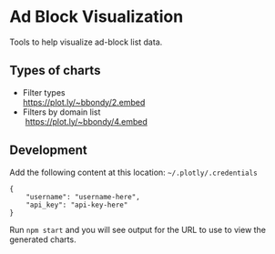 # Ad Block Visualization

Tools to help visualize ad-block list data.

## Types of charts

- Filter types   
  https://plot.ly/~bbondy/2.embed
- Filters by domain list   
  https://plot.ly/~bbondy/4.embed

## Development

Add the following content at this location: `~/.plotly/.credentials`

```
{
    "username": "username-here",
    "api_key": "api-key-here"
}
```

Run `npm start` and you will see output for the URL to use to view the generated charts.
